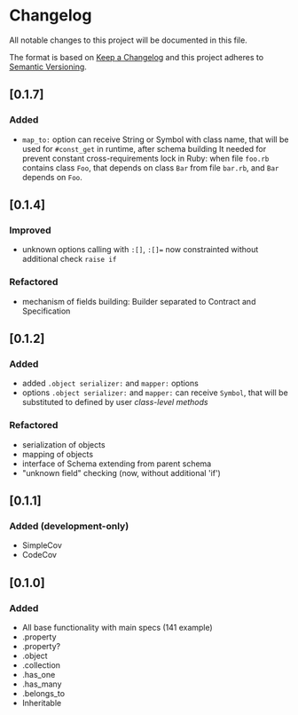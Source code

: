 # Changelog
All notable changes to this project will be documented in this file.

The format is based on [Keep a Changelog](http://keepachangelog.com/en/1.0.0/)
and this project adheres to [Semantic Versioning](http://semver.org/spec/v2.0.0.html).

## [0.1.7]
### Added
+ `map_to:` option can receive String or Symbol with class name, that will be used for `#const_get` in runtime, after schema building
It needed for prevent constant cross-requirements lock in Ruby: when file `foo.rb` contains class `Foo`, that depends on class `Bar` from file `bar.rb`, and `Bar` depends on `Foo`.

## [0.1.4]
### Improved
+ unknown options calling with `:[]`, `:[]=` now constrainted without additional check `raise if`

### Refactored
+ mechanism of fields building: Builder separated to Contract and Specification

## [0.1.2]
### Added
+ added `.object serializer:` and `mapper:` options
+ options `.object serializer:` and `mapper:` can receive `Symbol`, that will be substituted
  to defined by user _class-level methods_

### Refactored
+ serialization of objects
+ mapping of objects
+ interface of Schema extending from parent schema
+ "unknown field" checking (now, without additional 'if')

## [0.1.1]
### Added (development-only)
+ SimpleCov
+ CodeCov

## [0.1.0]
### Added
+ All base functionality with main specs (141 example)
+ .property
+ .property?
+ .object
+ .collection
+ .has_one
+ .has_many
+ .belongs_to
+ Inheritable
